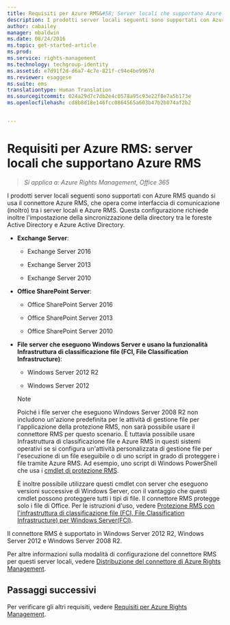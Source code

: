 ```yaml
---
title: Requisiti per Azure RMS&#58; Server locali che supportano Azure Rights Management | Azure RMS
description: I prodotti server locali seguenti sono supportati con Azure RMS quando si usa il connettore Azure RMS, che opera come interfaccia di comunicazione (inoltro) tra i server locali e Azure RMS. Questa configurazione richiede inoltre l'impostazione della sincronizzazione della directory tra le foreste Active Directory e Azure Active Directory.
author: cabailey
manager: mbaldwin
ms.date: 08/24/2016
ms.topic: get-started-article
ms.prod: 
ms.service: rights-management
ms.technology: techgroup-identity
ms.assetid: e7d91f2d-d6a7-4c7e-821f-c94e4be9967d
ms.reviewer: esaggese
ms.suite: ems
translationtype: Human Translation
ms.sourcegitcommit: 024a29d7c7db2e4c0578a95c93e22f8e7a5b173e
ms.openlocfilehash: cd8b8d18e146fcc0864565a603b47b2b074af2b2


---
```



# Requisiti per Azure RMS: server locali che supportano Azure RMS

>*Si applica a: Azure Rights Management, Office 365*

I prodotti server locali seguenti sono supportati con Azure RMS quando si usa il connettore Azure RMS, che opera come interfaccia di comunicazione (inoltro) tra i server locali e Azure RMS. Questa configurazione richiede inoltre l'impostazione della sincronizzazione della directory tra le foreste Active Directory e Azure Active Directory.

-   **Exchange Server**:

    -   Exchange Server 2016

    -   Exchange Server 2013

    -   Exchange Server 2010

-   **Office SharePoint Server**:

    -   Office SharePoint Server 2016

    -   Office SharePoint Server 2013

    -   Office SharePoint Server 2010

-   **File server che eseguono Windows Server e usano la funzionalità Infrastruttura di classificazione file (FCI, File Classification Infrastructure)**:

    -   Windows Server 2012 R2

    -   Windows Server 2012

    > [!NOTE]
    > Poiché i file server che eseguono Windows Server 2008 R2 non includono un'azione predefinita per le attività di gestione file per l'applicazione della protezione RMS, non sarà possibile usare il connettore RMS per questo scenario. È tuttavia possibile usare Infrastruttura di classificazione file e Azure RMS in questi sistemi operativi se si configura un'attività personalizzata di gestione file per l'esecuzione di un file eseguibile o di uno script in grado di proteggere i file tramite Azure RMS. Ad esempio, uno script di Windows PowerShell che usa i [cmdlet di protezione RMS](https://msdn.microsoft.com/library/azure/mt433195.aspx).
    > 
    > È inoltre possibile utilizzare questi cmdlet con server che eseguono versioni successive di Windows Server, con il vantaggio che questi cmdlet possono proteggere tutti i tipi di file. Il connettore RMS protegge solo i file di Office. Per le istruzioni d'uso, vedere [Protezione RMS con l'infrastruttura di classificazione file (FCI, File Classification Infrastructure) per Windows Server&#40;FCI&#41;](../rms-client/configure-fci.md).

Il connettore RMS è supportato in Windows Server 2012 R2, Windows Server 2012 e Windows Server 2008 R2.

Per altre informazioni sulla modalità di configurazione del connettore RMS per questi server locali, vedere [Distribuzione del connettore di Azure Rights Management](../deploy-use/deploy-rms-connector.md).

## Passaggi successivi
Per verificare gli altri requisiti, vedere [Requisiti per Azure Rights Management](requirements-azure-rms.md).



<!--HONumber=Aug16_HO4-->


